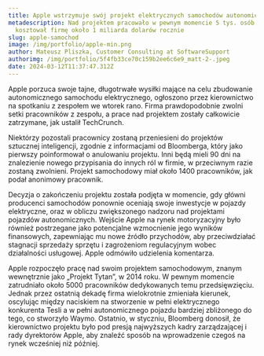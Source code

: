 ```yaml
---
title: Apple wstrzymuje swój projekt elektrycznych samochodów autonomicznych
metadescription: Nad projektem pracowało w pewnym momencie 5 tys. osób, projekt
  kosztował firmę około 1 miliarda dolarów rocznie
slug: apple-samochod
image: /img/portfolio/apple-min.png
author: Mateusz Pliszka, Customer Consulting at SoftwareSupport
authorimg: /img/portfolio/5f4fb33ce70c159b2ee6c6e9_matt-2-.jpeg
date: 2024-03-12T11:37:47.312Z
---
```

Apple porzuca swoje tajne, długotrwałe wysiłki mające na celu zbudowanie autonomicznego samochodu elektrycznego, ogłoszono przez kierownictwo na spotkaniu z zespołem we wtorek rano. Firma prawdopodobnie zwolni setki pracowników z zespołu, a prace nad projektem zostały całkowicie zatrzymane, jak ustalił TechCrunch.

Niektórzy pozostali pracownicy zostaną przeniesieni do projektów sztucznej inteligencji, zgodnie z informacjami od Bloomberga, który jako pierwszy poinformował o anulowaniu projektu. Inni będą mieli 90 dni na znalezienie nowego przypisania do innych ról w firmie, w przeciwnym razie zostaną zwolnieni. Projekt samochodowy miał około 1400 pracowników, jak podał anonimowy pracownik.

Decyzja o zakończeniu projektu została podjęta w momencie, gdy główni producenci samochodów ponownie oceniają swoje inwestycje w pojazdy elektryczne, oraz w obliczu zwiększonego nadzoru nad projektami pojazdów autonomicznych. Wejście Apple na rynek motoryzacyjny było również postrzegane jako potencjalne wzmocnienie jego wyników finansowych, zapewniając mu nowe źródło przychodów, aby przeciwdziałać stagnacji sprzedaży sprzętu i zagrożeniom regulacyjnym wobec działalności usługowej. Apple odmówiło udzielenia komentarza.

Apple rozpoczęło pracę nad swoim projektem samochodowym, znanym wewnętrznie jako „Projekt Tytan”, w 2014 roku. W pewnym momencie zatrudniało około 5000 pracowników dedykowanych temu przedsięwzięciu. Jednak przez ostatnią dekadę firma wielokrotnie zmieniała kierunek, oscylując między naciskiem na stworzenie w pełni elektrycznego konkurenta Tesli a w pełni autonomicznego pojazdu bardziej zbliżonego do tego, co stworzyło Waymo. Ostatnio, w styczniu, Bloomberg donosił, że kierownictwo projektu było pod presją najwyższych kadry zarządzającej i rady dyrektorów Apple, aby znaleźć sposób na wprowadzenie czegoś na rynek wcześniej niż później.